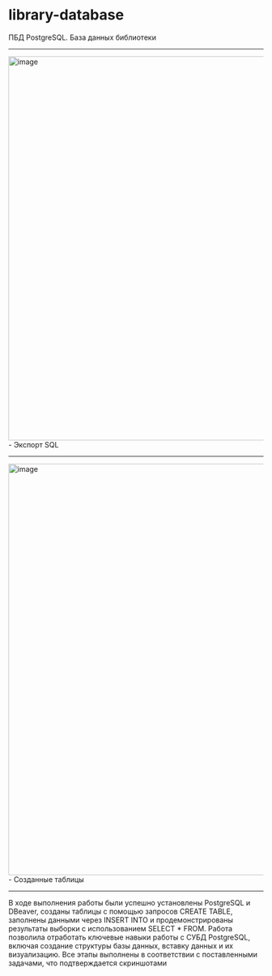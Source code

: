 # library-database

ПБД PostgreSQL. База данных библиотеки

---

<img width="1536" height="758" alt="image" src="https://github.com/user-attachments/assets/3d62b311-a102-4ff5-91b8-f03ad0e801f3" />
- Экспорт SQL

---

<img width="1489" height="812" alt="image" src="https://github.com/user-attachments/assets/b2221c19-aa96-46c6-a769-76bd23e8c169" />
- Созданные таблицы

---

В ходе выполнения работы были успешно установлены PostgreSQL и DBeaver, 
созданы таблицы с помощью запросов CREATE TABLE, заполнены данными 
через INSERT INTO и продемонстрированы результаты выборки с 
использованием SELECT * FROM. Работа позволила отработать ключевые 
навыки работы с СУБД PostgreSQL, включая создание структуры базы 
данных, вставку данных и их визуализацию. Все этапы выполнены в 
соответствии с поставленными задачами, что подтверждается скриншотами
